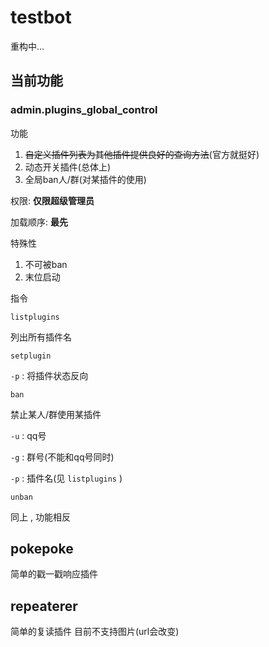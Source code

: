 # testbot

重构中...

## 当前功能

### admin.plugins_global_control

功能

1. ~~自定义插件列表为其他插件提供良好的查询方法~~(官方就挺好)
2. 动态开关插件(总体上)
3. 全局ban人/群(对某插件的使用)

权限: **仅限超级管理员**

加载顺序: **最先**

特殊性

1. 不可被ban
2. 末位启动

指令

`listplugins`

列出所有插件名

`setplugin`

`-p` : 将插件状态反向

`ban`

禁止某人/群使用某插件

`-u` : qq号

`-g` : 群号(不能和qq号同时)

`-p` : 插件名(见 `listplugins` )

`unban`

同上 , 功能相反

## pokepoke

简单的戳一戳响应插件

## repeaterer

简单的复读插件
目前不支持图片(url会改变)
